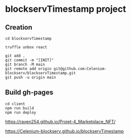 # blockservTimestamp project

## Creation

```
cd blockservTimestamp

truffle unbox react

git add .
git commit -m "[INIT]"
git branch -M main
git remote add origin git@github.com:Celenium-blockserv/blockservTimestamp.git
git push -u origin main

```

## Build gh-pages


```
cd client
npm run build
npm run deploy

```
https://raven254.github.io/Projet-4_Marketplace_NFT/

https://Celenium-blockserv.github.io/blockservTimestamp 